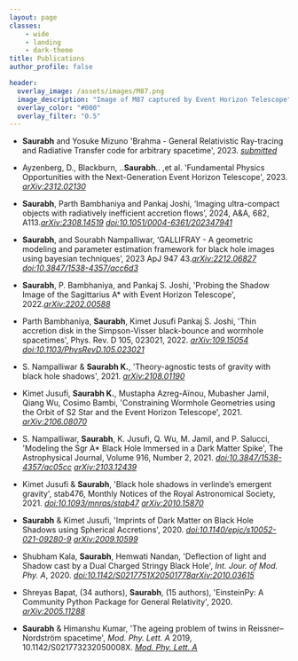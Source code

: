```yaml
---
layout: page
classes:
    - wide
    - landing
    - dark-theme
title: Publications
author_profile: false

header:
  overlay_image: /assets/images/M87.png
  image_description: "Image of M87 captured by Event Horizon Telescope" 
  overlay_color: "#000"
  overlay_filter: "0.5"
---
```

* **Saurabh** and Yosuke Mizuno 'Brahma - General Relativistic Ray-tracing and Radiative Transfer code for arbitrary spacetime', 2023. [_submitted_]()

* Ayzenberg, D., Blackburn, ..**Saurabh**.. ,et al. 'Fundamental Physics Opportunities with the Next-Generation Event Horizon Telescope', 2023. [_arXiv:2312.02130_](https://arxiv.org/abs/2312.02130)
  
* **Saurabh**, Parth Bambhaniya and Pankaj Joshi,  ‘Imaging ultra-compact objects with radiatively inefficient accretion flows’, 2024, A&A, 682, A113.[_arXiv:2308.14519_](https://arxiv.org/abs/2308.14519) [_doi:10.1051/0004-6361/202347941_](https://doi.org/10.1051/0004-6361/202347941)

* **Saurabh**, and Sourabh Nampalliwar,  ‘GALLIFRAY - A geometric modeling and
parameter estimation framework for black hole images using bayesian techniques’, 2023 ApJ 947 43.[_arXiv:2212.06827_](https://arxiv.org/abs/2212.06827) [_doi:10.3847/1538-4357/acc6d3_](https://iopscience.iop.org/article/10.3847/1538-4357/acc6d3)

* **Saurabh**, P. Bambhaniya, and Pankaj S. Joshi,  'Probing the Shadow Image of the Sagittarius A* with Event Horizon Telescope', 2022.[_arXiv:2202.00588_](https://arxiv.org/abs/2202.00588)

* Parth Bambhaniya, **Saurabh**, Kimet Jusufi Pankaj S. Joshi,  'Thin accretion disk in the Simpson-Visser black-bounce and wormhole spacetimes', Phys. Rev. D 105, 023021, 2022. [_arXiv:109.15054_](https://arxiv.org/abs/2109.15054) [_doi:10.1103/PhysRevD.105.023021_](https://journals.aps.org/prd/abstract/10.1103/PhysRevD.105.023021) 

* S. Nampalliwar & **Saurabh K.**, 'Theory-agnostic tests of gravity with black hole shadows', 2021. [_arXiv:2108.01190_](https://arxiv.org/abs/2108.01190)

* Kimet Jusufi, **Saurabh K.**, Mustapha Azreg-Aïnou, Mubasher Jamil, Qiang Wu, Cosimo Bambi, 'Constraining Wormhole Geometries using the Orbit of S2 Star and the Event Horizon Telescope', 2021. [_arXiv:2106.08070_](https://arxiv.org/abs/2106.08070)

* S. Nampalliwar, **Saurabh**, K. Jusufi, Q. Wu, M. Jamil, and P. Salucci,  'Modeling the Sgr A* Black Hole Immersed in a Dark Matter Spike', The Astrophysical Journal, Volume 916, Number 2, 2021. [_doi:10.3847/1538-4357/ac05cc_](https://iopscience.iop.org/article/10.3847/1538-4357/ac05cc) [_arXiv:2103.12439_](https://arxiv.org/abs/2103.12439)

* Kimet Jusufi & **Saurabh**, 'Black hole shadows in verlinde’s emergent gravity', stab476, Monthly Notices of the Royal Astronomical Society, 2021. [_doi:10.1093/mnras/stab47_](https://doi.org/10.1093/mnras/stab476)  [_arXiv:2010.15870_](https://arxiv.org/abs/2010.15870)

* **Saurabh** & Kimet Jusufi, 'Imprints of Dark Matter on Black Hole Shadows using Spherical Accretions', 2020. [_doi:10.1140/epjc/s10052-021-09280-9_](https://link.springer.com/article/10.1140%2Fepjc%2Fs10052-021-09280-9) [_arXiv:2009.10599_](https://arxiv.org/abs/2009.10599)

* Shubham Kala, **Saurabh**, Hemwati Nandan, 'Deflection of light and Shadow cast by a Dual Charged Stringy Black Hole', _Int. Jour. of Mod. Phy. A_, 2020. [_doi:10.1142/S0217751X20501778_](https://www.worldscientific.com/doi/abs/10.1142/S0217751X20501778)[_arXiv:2010.03615_](https://arxiv.org/abs/2010.03615)

* Shreyas Bapat, (34 authors), **Saurabh**, (15 authors), 'EinsteinPy: A Community Python Package for General Relativity', 2020.
[_arXiv:2005.11288_](https://arxiv.org/abs/2005.11288)

* **Saurabh** & Himanshu Kumar, 'The ageing problem of twins in Reissner–Nordström
spacetime', _Mod. Phy. Lett. A_ 2019, 10.1142/S021773232050008X. [_Mod. Phy. Lett. A_](https://www.worldscientific.com/doi/10.1142/S021773232050008X)




&nbsp;
&nbsp;
&nbsp;
&nbsp;
&nbsp;
&nbsp;
&nbsp;
&nbsp;
